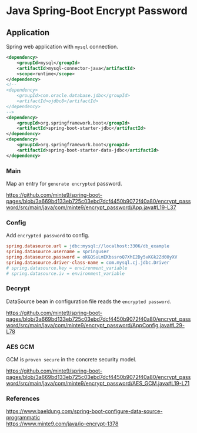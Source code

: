 # Java Spring-Boot Encrypt Password

## Application

Spring web application with `mysql` connection.

~~~xml
<dependency>
    <groupId>mysql</groupId>
    <artifactId>mysql-connector-java</artifactId>
    <scope>runtime</scope>
</dependency>
<!--
<dependency>
    <groupId>com.oracle.database.jdbc</groupId>
    <artifactId>ojdbc8</artifactId>
</dependency>
-->
<dependency>
    <groupId>org.springframework.boot</groupId>
    <artifactId>spring-boot-starter-jdbc</artifactId>
</dependency>
<dependency>
    <groupId>org.springframework.boot</groupId>
    <artifactId>spring-boot-starter-data-jdbc</artifactId>
</dependency>
~~~

### Main

Map an entry for `generate encrypted` password.

https://github.com/minte9/spring-boot-pages/blob/3a669bd133eb725c03ebd7dcf4450b9072f40a80/encrypt_password/src/main/java/com/minte9/encrypt_password/App.java#L19-L37

### Config

Add `encrypted password` to config.

~~~ini
spring.datasource.url = jdbc:mysql://localhost:3306/db_example
spring.datasource.username = springuser
spring.datasource.password = oKGQSuLmEKbssroQ7XhE2Dy5vKGk2Zd00yXV
spring.datasource.driver-class-name = com.mysql.cj.jdbc.Driver
# spring.datasource.key = environment_variable
# spring.datasource.iv = environment_variable
~~~

### Decrypt

DataSource bean in configuration file reads the `encrypted password`.

https://github.com/minte9/spring-boot-pages/blob/3a669bd133eb725c03ebd7dcf4450b9072f40a80/encrypt_password/src/main/java/com/minte9/encrypt_password/AppConfig.java#L29-L78

### AES GCM

GCM is `proven secure` in the concrete security model.

https://github.com/minte9/spring-boot-pages/blob/3a669bd133eb725c03ebd7dcf4450b9072f40a80/encrypt_password/src/main/java/com/minte9/encrypt_password/AES_GCM.java#L19-L71


### References

https://www.baeldung.com/spring-boot-configure-data-source-programmatic  
https://www.minte9.com/java/io-encrypt-1378